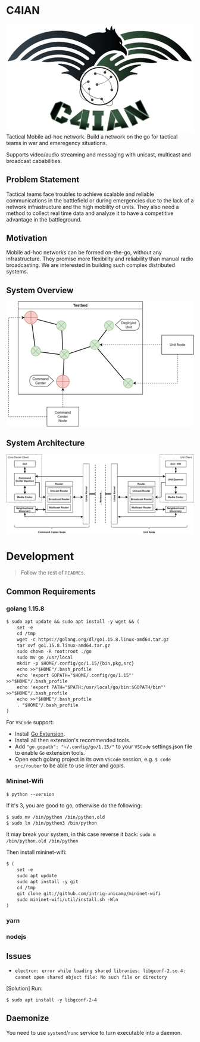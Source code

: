 # C4IAN
![C4IAN Logo](./logo.png)
Tactical Mobile ad-hoc network.
Build a network on the go for tactical teams in war and emeregency situations.

Supports video/audio streaming and messaging with unicast, multicast and broadcast cababilities.

## Problem Statement
Tactical teams face troubles to achieve scalable and reliable communications in the battlefield or during
emergencies due to the lack of a network infrastructure and the high mobility of units. They also need a
method to collect real time data and analyze it to have a competitive advantage in the battleground.

## Motivation
Mobile ad-hoc networks can be formed on-the-go, without any infrastructure. They promise more
flexibility and reliability than manual radio broadcasting. We are interested in building such complex
distributed systems.

## System Overview
![System Overview](./docs/figures/nodes_diagram.png)

## System Architecture
![System Architecture](./docs/figures/system_modules_diagram.png)

# Development
> Follow the rest of `README`s.

## Common Requirements
### golang 1.15.8
```
$ sudo apt update && sudo apt install -y wget && (
    set -e
    cd /tmp
    wget -c https://golang.org/dl/go1.15.8.linux-amd64.tar.gz
    tar xvf go1.15.8.linux-amd64.tar.gz
    sudo chown -R root:root ./go
    sudo mv go /usr/local
    mkdir -p $HOME/.config/go/1.15/{bin,pkg,src}
    echo >>"$HOME"/.bash_profile
    echo 'export GOPATH="$HOME/.config/go/1.15"' >>"$HOME"/.bash_profile
    echo 'export PATH="$PATH:/usr/local/go/bin:$GOPATH/bin"' >>"$HOME"/.bash_profile
    echo >>"$HOME"/.bash_profile
    . "$HOME"/.bash_profile
)
```
For `VSCode` support:
- Install [Go Extension](https://marketplace.visualstudio.com/items?itemName=golang.go).
- Install all then extension's recommended tools.
- Add `"go.gopath": "~/.config/go/1.15/"` to your `VSCode` settings.json file to enable `Go` extension tools.
- Open each golang project in its own `VSCode` session, e.g. `$ code src/router` to be able to use linter and gopls.

### Mininet-Wifi
`$ python --version`

If it's 3, you are good to go, otherwise do the following:

```
$ sudo mv /bin/python /bin/python.old
$ sudo ln /bin/python3 /bin/python
```

It may break your system, in this case reverse it back: `sudo m /bin/python.old /bin/python`

Then install mininet-wifi:

```
$ (
    set -e
    sudo apt update
    sudo apt install -y git
    cd /tmp
    git clone git://github.com/intrig-unicamp/mininet-wifi
    sudo mininet-wifi/util/install.sh -Wln
)
```

### yarn
### nodejs

## Issues
- `electron: error while loading shared libraries: libgconf-2.so.4: cannot open shared object file: No such file or directory`

[Solution] Run:
```
$ sudo apt install -y libgconf-2-4
```

## Daemonize
You need to use `systemd`/`runc` service to turn executable into a daemon.
